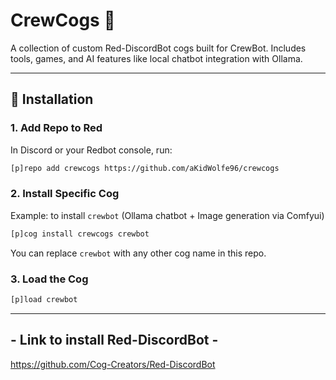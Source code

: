# CrewCogs 🔧
A collection of custom Red-DiscordBot cogs built for CrewBot. Includes tools, games, and AI features like local chatbot integration with Ollama.

---

## 🚀 Installation

### 1. Add Repo to Red
In Discord or your Redbot console, run:

```bash
[p]repo add crewcogs https://github.com/aKidWolfe96/crewcogs
```

### 2. Install Specific Cog
Example: to install `crewbot` (Ollama chatbot + Image generation via Comfyui)

```bash
[p]cog install crewcogs crewbot
```

You can replace `crewbot` with any other cog name in this repo.

### 3. Load the Cog

```bash
[p]load crewbot
```
---

## - Link to install Red-DiscordBot -
https://github.com/Cog-Creators/Red-DiscordBot

